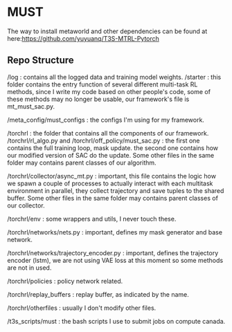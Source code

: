 # MUST


The way to install metaworld and other dependencies can be found at here:https://github.com/yuyuanq/T3S-MTRL-Pytorch  

## Repo Structure

/log : contains all the logged data and training model weights.
/starter : this folder contains the entry function of several different multi-task RL methods, since I write my code based on other people's code, some of these methods may no longer be usable, our framework's file is mt_must_sac.py.

/meta_config/must_configs : the configs I'm using for my framework.

/torchrl : the folder that contains all the components of our framework.
/torchrl/rl_algo.py and /torchrl/off_policy/must_sac.py : the first one contains the full training loop, mask update. the second one contains how our modified version of SAC do the update. Some other files in the same folder may contains parent classes of our algorithm.

/torchrl/collector/async_mt.py : important, this file contains the logic how we spawn a couple of processes to actually interact with each multitask environment in parallel, they collect trajectory and save tuples to the shared buffer. Some other files in the same folder may contains parent classes of our collector.

/torchrl/env : some wrappers and utils, I never touch these.

/torchrl/networks/nets.py : important, defines my mask generator and base network.

/torchrl/networks/trajectory_encoder.py : important, defines the trajectory encoder (lstm), we are not using VAE loss at this moment so some methods are not in used.

/torchrl/policies : policy network related.

/torchrl/replay_buffers : replay buffer, as indicated by the name.

/torchrl/otherfiles : usually I don't modify other files.

/t3s_scripts/must : the bash scripts I use to submit jobs on compute canada.


